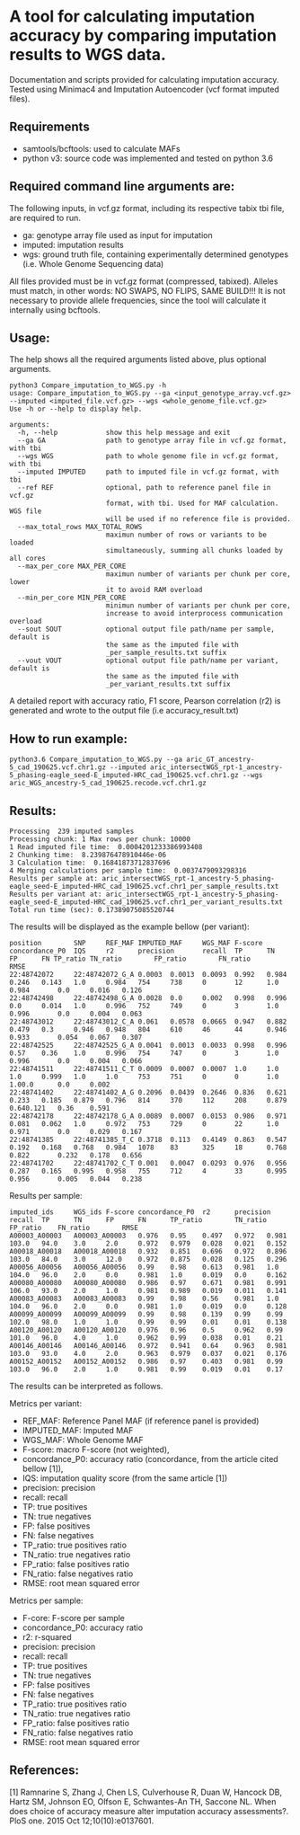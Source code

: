 # A tool for calculating imputation accuracy by comparing imputation results to WGS data.

Documentation and scripts provided for calculating imputation accuracy. Tested using Minimac4 and Imputation Autoencoder (vcf format imputed files).

## Requirements

- samtools/bcftools: used to calculate MAFs
- python v3: source code was implemented and tested on python 3.6

## Required command line arguments are:

The following inputs, in vcf.gz format, including its respective tabix tbi file, are required to run.

- ga: genotype array file used as input for imputation
- imputed: imputation results
- wgs: ground truth file, containing experimentally determined genotypes (i.e. Whole Genome Sequencing data)

All files provided must be in vcf.gz format (compressed, tabixed). Alleles must match, in other words: NO SWAPS, NO FLIPS, SAME BUILD!!! It is not necessary to provide allele frequencies, since the tool will calculate it internally using bcftools.

## Usage:

The help shows all the required arguments listed above, plus optional arguments.

```
python3 Compare_imputation_to_WGS.py -h
usage: Compare_imputation_to_WGS.py --ga <input_genotype_array.vcf.gz> --imputed <imputed_file.vcf.gz> --wgs <whole_genome_file.vcf.gz>
Use -h or --help to display help.

arguments:
  -h, --help            show this help message and exit
  --ga GA               path to genotype array file in vcf.gz format, with tbi
  --wgs WGS             path to whole genome file in vcf.gz format, with tbi
  --imputed IMPUTED     path to imputed file in vcf.gz format, with tbi
  --ref REF             optional, path to reference panel file in vcf.gz
                        format, with tbi. Used for MAF calculation. WGS file
                        will be used if no reference file is provided.
  --max_total_rows MAX_TOTAL_ROWS
                        maximun number of rows or variants to be loaded
                        simultaneously, summing all chunks loaded by all cores
  --max_per_core MAX_PER_CORE
                        maximun number of variants per chunk per core, lower
                        it to avoid RAM overload
  --min_per_core MIN_PER_CORE
                        minimun number of variants per chunk per core,
                        increase to avoid interprocess communication overload
  --sout SOUT           optional output file path/name per sample, default is
                        the same as the imputed file with
                        _per_sample_results.txt suffix
  --vout VOUT           optional output file path/name per variant, default is
                        the same as the imputed file with
                        _per_variant_results.txt suffix
```

A detailed report with accuracy ratio, F1 score, Pearson correlation (r2) is generated and wrote to the output file (i.e accuracy_result.txt)

## How to run example:
```
python3.6 Compare_imputation_to_WGS.py --ga aric_GT_ancestry-5_cad_190625.vcf.chr1.gz --imputed aric_intersectWGS_rpt-1_ancestry-5_phasing-eagle_seed-E_imputed-HRC_cad_190625.vcf.chr1.gz --wgs aric_WGS_ancestry-5_cad_190625.recode.vcf.chr1.gz
```

## Results:

```
Processing  239 imputed samples
Processing chunk: 1 Max rows per chunk: 10000
1 Read imputed file time:  0.0004201233386993408
2 Chunking time:  8.239876478910446e-06
3 Calculation time:  0.16841873712837696
4 Merging calculations per sample time:  0.0037479093298316
Results per sample at: aric_intersectWGS_rpt-1_ancestry-5_phasing-eagle_seed-E_imputed-HRC_cad_190625.vcf.chr1_per_sample_results.txt
Results per variant at: aric_intersectWGS_rpt-1_ancestry-5_phasing-eagle_seed-E_imputed-HRC_cad_190625.vcf.chr1_per_variant_results.txt
Total run time (sec): 0.17389075085520744

```

The results will be displayed as the example bellow (per variant):
```
position        SNP     REF_MAF IMPUTED_MAF     WGS_MAF F-score concordance_P0  IQS     r2      precision       recall  TP      TN      FP      FN TP_ratio TN_ratio        FP_ratio        FN_ratio        RMSE
22:48742072     22:48742072_G_A 0.0003  0.0013  0.0093  0.992   0.984   0.246   0.143   1.0     0.984   754     738     0       12      1.0     0.984       0.0     0.016   0.126
22:48742498     22:48742498_G_A 0.0028  0.0     0.002   0.998   0.996   0.0     0.014   1.0     0.996   752     749     0       3       1.0     0.996       0.0     0.004   0.063
22:48743012     22:48743012_C_A 0.061   0.0578  0.0665  0.947   0.882   0.479   0.3     0.946   0.948   804     610     46      44      0.946   0.933       0.054   0.067   0.307
22:48742525     22:48742525_G_A 0.0041  0.0013  0.0033  0.998   0.996   0.57    0.36    1.0     0.996   754     747     0       3       1.0     0.996       0.0     0.004   0.066
22:48741511     22:48741511_C_T 0.0009  0.0007  0.0007  1.0     1.0     1.0     0.999   1.0     1.0     753     751     0       0       1.0     1.00.0      0.0     0.002
22:48741402     22:48741402_A_G 0.2096  0.0439  0.2646  0.836   0.621   0.233   0.185   0.879   0.796   814     370     112     208     0.879   0.640.121   0.36    0.591
22:48742178     22:48742178_G_A 0.0089  0.0007  0.0153  0.986   0.971   0.081   0.062   1.0     0.972   753     729     0       22      1.0     0.971       0.0     0.029   0.167
22:48741385     22:48741385_T_C 0.3718  0.113   0.4149  0.863   0.547   0.192   0.168   0.768   0.984   1078    83      325     18      0.768   0.822       0.232   0.178   0.656
22:48741702     22:48741702_C_T 0.001   0.0047  0.0293  0.976   0.956   0.287   0.165   0.995   0.958   755     712     4       33      0.995   0.956       0.005   0.044   0.238
```

Results per sample:
```
imputed_ids     WGS_ids F-score concordance_P0  r2      precision       recall  TP      TN      FP      FN      TP_ratio        TN_ratio        FP_ratio    FN_ratio        RMSE
A00003_A00003   A00003_A00003   0.976   0.95    0.497   0.972   0.981   103.0   94.0    3.0     2.0     0.972   0.979   0.028   0.021   0.152
A00018_A00018   A00018_A00018   0.932   0.851   0.696   0.972   0.896   103.0   84.0    3.0     12.0    0.972   0.875   0.028   0.125   0.296
A00056_A00056   A00056_A00056   0.99    0.98    0.613   0.981   1.0     104.0   96.0    2.0     0.0     0.981   1.0     0.019   0.0     0.162
A00080_A00080   A00080_A00080   0.986   0.97    0.671   0.981   0.991   106.0   93.0    2.0     1.0     0.981   0.989   0.019   0.011   0.141
A00083_A00083   A00083_A00083   0.99    0.98    0.56    0.981   1.0     104.0   96.0    2.0     0.0     0.981   1.0     0.019   0.0     0.128
A00099_A00099   A00099_A00099   0.99    0.98    0.139   0.99    0.99    102.0   98.0    1.0     1.0     0.99    0.99    0.01    0.01    0.138
A00120_A00120   A00120_A00120   0.976   0.96    0.5     0.962   0.99    101.0   96.0    4.0     1.0     0.962   0.99    0.038   0.01    0.21
A00146_A00146   A00146_A00146   0.972   0.941   0.64    0.963   0.981   103.0   93.0    4.0     2.0     0.963   0.979   0.037   0.021   0.176
A00152_A00152   A00152_A00152   0.986   0.97    0.403   0.981   0.99    103.0   96.0    2.0     1.0     0.981   0.99    0.019   0.01    0.17
```

The results can be interpreted as follows.

Metrics per variant:
- REF_MAF: Reference Panel MAF (if reference panel is provided)
- IMPUTED_MAF: Imputed MAF
- WGS_MAF: Whole Genome MAF
- F-score: macro F-score (not weighted),
- concordance_P0: accuracy ratio (concordance, from the article cited bellow [1]),
- IQS: imputation quality score (from the same article [1])
- precision: precision
- recall: recall
- TP: true positives
- TN: true negatives
- FP: false positives
- FN: false negatives
- TP_ratio: true positives ratio
- TN_ratio: true negatives ratio
- FP_ratio: false positives ratio
- FN_ratio: false negatives ratio
- RMSE: root mean squared error

Metrics per sample:
- F-core: F-score per sample
- concordance_P0: accuracy ratio
- r2: r-squared
- precision: precision
- recall: recall
- TP: true positives
- TN: true negatives
- FP: false positives
- FN: false negatives
- TP_ratio: true positives ratio
- TN_ratio: true negatives ratio
- FP_ratio: false positives ratio
- FN_ratio: false negatives ratio
- RMSE: root mean squared error

## References:

[1] Ramnarine S, Zhang J, Chen LS, Culverhouse R, Duan W, Hancock DB, Hartz SM, Johnson EO, Olfson E, Schwantes-An TH, Saccone NL. When does choice of accuracy measure alter imputation accuracy assessments?. PloS one. 2015 Oct 12;10(10):e0137601.
